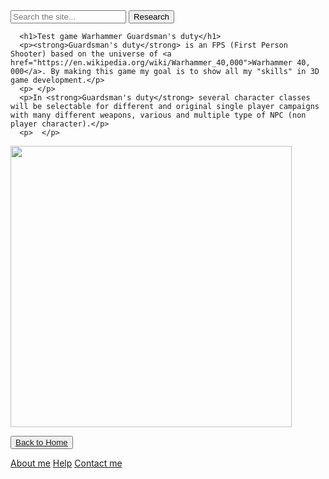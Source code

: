 <html lang="en">
    <head>
        <link rel="stylesheet" type="text/css" href="style.css">
        <meta charset="utf-8">
        <title>Maeve's site UwU/Videos games</title>
        <link rel="icon" type="image/png" sizes="16x16" href="https://media.discordapp.net/attachments/884718653348667412/889477592544071710/braquette.png?width=427&height=427">
    </head>

  <body>
    <form role="search">
  <div>
    <input type="search" id="maRecherche" name="q"
     placeholder="Search the site..."
     aria-label="Rechercher parmi le contenu du site">
    <button>Research</button>
  </div>
</form>
      
      <h1>Test game Warhammer Guardsman's duty</h1>
      <p><strong>Guardsman's duty</strong> is an FPS (First Person Shooter) based on the universe of <a href="https://en.wikipedia.org/wiki/Warhammer_40,000">Warhammer 40, 000</a>. By making this game my goal is to show all my "skills" in 3D game development.</p>
      <p> </p>
      <p>In <strong>Guardsman's duty</strong> several character classes will be selectable for different and original single player campaigns with many different weapons, various and multiple type of NPC (non player character).</p>
      <p>  </p>
<div class="conteneur-flexbox">
  <div class="box">
    <p class="click"></p>
        <!--image normal-->     
      <a class="displayed" href="https://media.discordapp.net/attachments/884718653348667412/885045909946241054/Screenshot_1.png?width=694&height=390" data-lightbox="image-1">
        <!--image zoomer-->
      <img class="displayed" src="https://media.discordapp.net/attachments/884718653348667412/885045909946241054/Screenshot_1.png?width=694&height=390" style="width: 450px;"></a>
  </div>

    
</div>
    <p></p>
    <button><a href="https://maevebestdev.github.io/Main_Page/">Back to Home</a></button>
<p> </p>
    <a href="https://maevebestdev.github.io/About_Us/">About me</a>
    <a href="https://maevebestdev.github.io/Help/">Help</a>
    <a href="https://maevebestdev.github.io/Contact_Us/">Contact me</a>
<script src="script.js"></script>
